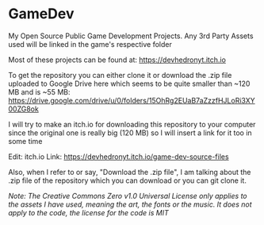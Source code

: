 # GameDev
My Open Source Public Game Development Projects. Any 3rd Party Assets used will be linked in the game's respective folder

Most of these projects can be found at: https://devhedronyt.itch.io

To get the repository you can either clone it or download the .zip file uploaded to Google Drive here which seems to be quite smaller than ~120 MB and is ~55 MB:  https://drive.google.com/drive/u/0/folders/15OhRg2EUaB7aZzzfHJLoRi3XY00ZG8ok

I will try to make an itch.io for downloading this repository to your computer since the original one is really big (120 MB) so I will insert a link for it too in some time

Edit:
	itch.io Link: https://devhedronyt.itch.io/game-dev-source-files 

Also, when I refer to or say, "Download the .zip file", I am talking about the .zip file of the repository which you can download or you can git clone it. 

*Note: The Creative Commons Zero v1.0 Universal License only applies to the assets I have used, meaning the art, the fonts or the music. It does not apply to the code, the license for the code is MIT* 
